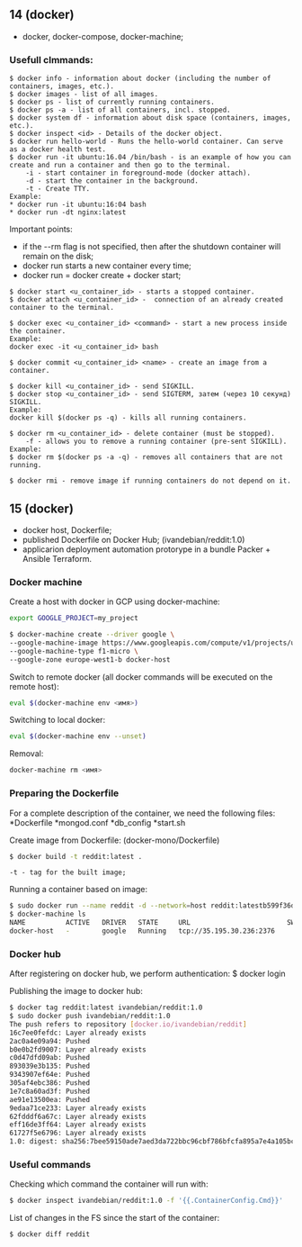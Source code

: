 ## 14 (docker)
* docker, docker-compose, docker-machine;

### Usefull clmmands:
```
$ docker info - information about docker (including the number of containers, images, etc.).
$ docker images - list of all images.
$ docker ps - list of currently running containers.
$ docker ps -a - list of all containers, incl. stopped.
$ docker system df - information about disk space (containers, images, etc.).
$ docker inspect <id> - Details of the docker object.
$ docker run hello-world - Runs the hello-world container. Can serve as a docker health test.
$ docker run -it ubuntu:16.04 /bin/bash - is an example of how you can create and run a container and then go to the terminal.
    -i - start container in foreground-mode (docker attach).
    -d - start the container in the background.
    -t - Create TTY.
Example:
* docker run -it ubuntu:16:04 bash
* docker run -dt nginx:latest
```

Important points:
* if the --rm flag is not specified, then after the shutdown container will remain on the disk;
* docker run starts a new container every time;
* docker run = docker create + docker start;

```
$ docker start <u_container_id> - starts a stopped container.
$ docker attach <u_container_id> -  connection of an already created container to the terminal.

$ docker exec <u_container_id> <command> - start a new process inside the container.
Example:
docker exec -it <u_container_id> bash

$ docker commit <u_container_id> <name> - create an image from a container.

$ docker kill <u_container_id> - send SIGKILL.
$ docker stop <u_container_id> - send SIGTERM, затем (через 10 секунд) SIGKILL.
Example:
docker kill $(docker ps -q) - kills all running containers.

$ docker rm <u_container_id> - delete container (must be stopped).
    -f - allows you to remove a running container (pre-sent SIGKILL).
Example:
$ docker rm $(docker ps -a -q) - removes all containers that are not running.

$ docker rmi - remove image if running containers do not depend on it.
```

## 15 (docker)
* docker host, Dockerfile;
* published Dockerfile on Docker Hub; (ivandebian/reddit:1.0)
* applicarion deployment automation protorype in a bundle Packer + Ansible Terraform.

### Docker machine
Create a host with docker in GCP using docker-machine:
  ```bash
  export GOOGLE_PROJECT=my_project
  ```
  ```bash
  $ docker-machine create --driver google \
  --google-machine-image https://www.googleapis.com/compute/v1/projects/ubuntu-os-cloud/global/images/family/ubuntu-1604-lts \
  --google-machine-type f1-micro \
  --google-zone europe-west1-b docker-host
  ```

Switch to remote docker (all docker commands will be executed on the remote host):
  ```bash
  eval $(docker-machine env <имя>)
  ```

Switching to local docker:
  ```bash
  eval $(docker-machine env --unset)
  ```

Removal:
  ```bash
  docker-machine rm <имя>
  ```

### Preparing the Dockerfile
For a complete description of the container, we need the following files:
*Dockerfile
*mongod.conf
*db_config
*start.sh

Create image from Dockerfile: (docker-mono/Dockerfile)
```bash
$ docker build -t reddit:latest .
```
    -t - tag for the built image;

Running a container based on image:
```bash
$ sudo docker run --name reddit -d --network=host reddit:latestb599f36debf988fe01d919ca4e149153b1fb0c1808378ab528773875c825eecb
$ docker-machine ls
NAME          ACTIVE   DRIVER   STATE     URL                        SWARM   DOCKER      ERRORS
docker-host   -        google   Running   tcp://35.195.30.236:2376           v19.03.13
```

### Docker hub
After registering on docker hub, we perform authentication:
$ docker login

Publishing the image to docker hub:
```bash
$ docker tag reddit:latest ivandebian/reddit:1.0
$ sudo docker push ivandebian/reddit:1.0
The push refers to repository [docker.io/ivandebian/reddit]
16c7ee0fefdc: Layer already exists 
2ac0a4e09a94: Pushed 
b0e0b2fd9007: Layer already exists 
c0d47dfd09ab: Pushed 
893039e3b135: Pushed 
9343907ef64e: Pushed 
305af4ebc386: Pushed 
1e7c8a60ad3f: Pushed 
ae91e13500ea: Pushed 
9edaa71ce233: Layer already exists 
62fdddf6a67c: Layer already exists 
eff16de3ff64: Layer already exists 
61727f5e6796: Layer already exists 
1.0: digest: sha256:7bee59150ade7aed3da722bbc96cbf786bfcfa895a7e4a105bc698703762b6f7 size: 3035
```

### Useful commands
Checking which command the container will run with:
```bash
$ docker inspect ivandebian/reddit:1.0 -f '{{.ContainerConfig.Cmd}}'
```

List of changes in the FS since the start of the container:
```bash
$ docker diff reddit
```
